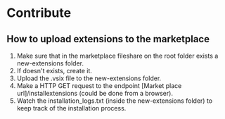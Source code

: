 

# Contribute

## How to upload extensions to the marketplace

1. Make sure that in the marketplace fileshare on the root folder exists a new-extensions folder.
2. If doesn't exists, create it. 
3. Upload the .vsix file to the new-extensions folder. 
4. Make a HTTP GET request to the endpoint [Market place url]/installextensions (could be done from a browser).
5. Watch the installation_logs.txt (inside the new-extensions folder) to keep track of the installation process.
